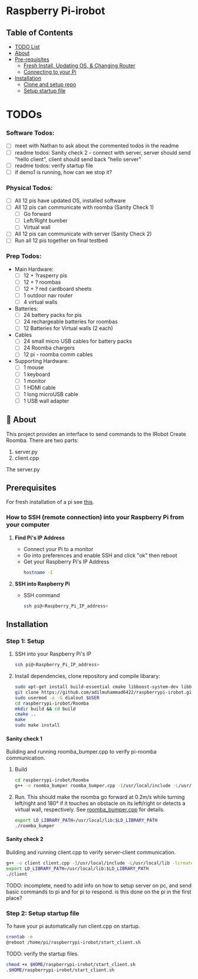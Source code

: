 # Raspberry Pi-irobot


## Table of Contents
- [TODO List](#todos)
- [About](#-about)
- [Pre-requisites](#prerequisites)
   - [Fresh Install, Updating OS, & Changing Router](RaspberryOs.md)
   - [Connecting to your Pi](#how-to-ssh-remote-connection-into-your-raspberry-pi-from-your-computer)
- [Installation](#installation)
   - [Clone and setup repo](#step-1-setup)
   - [Setup startup file](#step-2-setup-startup-file)


# TODOs
### Software Todos:
- [ ] meet with Nathan to ask about the commented todos in the readme
- [ ] readme todos: Sanity check 2 - connect with server, server should send "hello client", client should send back "hello server"
- [ ] readme todos: verify startup file
- [ ] if demo1 is running, how can we stop it? 
### Physical Todos:
- [ ] All 12 pis have updated OS, installed software
- [ ] All 12 pis can communicate with roomba (Sanity Check 1)
   - [ ] Go forward
   - [ ] Left/Right bumber
   - [ ] Virtual wall
- [ ] All 12 pis can communicate with server (Sanity Check 2)
- [ ] Run all 12 pis together on final testbed
### Prep Todos:
- Main Hardware:
   - [ ] 12 + ?rasperry pis
   - [ ] 12 + ? roombas
   - [ ] 12 + ? red cardboard sheets
   - [ ] 1 outdoor nav router 
   - [ ] 4 virtual walls
- Batteries:
   - [ ] 24 battery packs for pis
   - [ ] 24 rechargeable batteries for roombas
   - [ ] 12 Batteries for Virtual walls (2 each)
- Cables
   - [ ] 24 small micro USB cables for battery packs
   - [ ] 24 Roomba chargers
   - [ ] 12 pi - roomba comm cables
- Supporting Hardware:
   - [ ] 1 mouse
   - [ ] 1 keyboard
   - [ ] 1 monitor
   - [ ] 1 HDMI cable
   - [ ] 1 long microUSB cable
   - [ ] 1 USB wall adapter

## 🚀 About

This project provides an interface to send commands to the IRobot Create Roomba. There are two parts:
1. server.py
2. client.cpp

The server.py 

<!-- TODO: client.py, driver_circle.cpp, roomba_dyna.py, roomba_dynamic.py - are any of these files used? -->

<!-- 
TODO: should we delete this section? It seems to be the same information as below.

## How to connect to Raspberry Pi 3 using ssh
Find the IP Address of the Raspberry Pi (hostname -I) in the command line
  on Macbook terminal type "ssh pi@192.168.x.x" to get into Raspberry Pi 3 command line
  then from there, you can type commands through the terminal 
  -->

## Prerequisites
For fresh installation of a pi see [this](RaspberryOs.md).
### How to SSH (remote connection) into your Raspberry Pi from your computer
1. **Find Pi's IP Address**
   - Connect your Pi to a monitor <!-- TODO: there should be a way to find the ip address without connecting it to a monitor  -->
   - Go into preferences and enable SSH and click "ok" then reboot
   - Get your Raspberry Pi's IP Address
     ```sh
     hostname -I
     ```

3. **SSH into Raspberry Pi**
   - SSH command
     ```sh
     ssh pi@<Raspberry_Pi_IP_address>
     ```

## Installation
### Step 1: Setup

1. SSH into your Raspberry Pi's IP

   ```sh
   ssh pi@<Raspberry_Pi_IP_address>
   ```
2. Install dependencies, clone repository and compile libarary:
     ```sh
     sudo apt-get install build-essential cmake libboost-system-dev libboost-thread-dev
     git clone https://github.com/adilmuhammad6422/raspberrypi-irobot.git
     sudo usermod -a -G dialout $USER
     cd raspberrypi-irobot/Roomba
     mkdir build && cd build
     cmake ..
     make
     sudo make install
     ```

#### Sanity check 1 
Building and running roomba_bumper.cpp to verify pi-roomba communication.
1. Build
     ```sh
     cd raspberrypi-irobot/Roomba
     g++ -o roomba_bumper roomba_bumper.cpp -I/usr/local/include -L/usr/local/lib -lcreate
     ```
2. Run. This should make the roomba go forward at 0.2m/s while turning left/right and 180° if it touches an obstacle on its left/right or detects a virtual wall, respectively. See [roomba_bumper.cpp](Roomba/roomba_bumper.cpp) for details.
     ```sh
     export LD_LIBRARY_PATH=/usr/local/lib:$LD_LIBRARY_PATH
     ./roomba_bumper
     ```

#### Sanity check 2
Building and running client.cpp to verify server-client communication.
```sh
g++ -o client client.cpp -I/usr/local/include -L/usr/local/lib -lcreate -pthread
export LD_LIBRARY_PATH=/usr/local/lib:$LD_LIBRARY_PATH
./client
```
TODO: incomplete, need to add info on how to setup server on pc, and send basic commands to pi and for pi to respond. is this done on the pi in the first place?

<!-- 
TODO:  The below code seems to create a startup file for running roomba_bumper directly? Is this correct? roomba_bumper is supposed to be a testing file to test whether the pi->roomba communication is working.

## Bash Roomba_bumper
```sh
nano ~/start_robot.sh
```

```bash
 #!/bin/bash
 # Navigate to the directory containing your C++ file
 cd raspberrypi-irobot/Roomba

 git checkout -- .
 git pull origin main

 # Compile the C++ file
 g++ -o roomba_bumper roomba_bumper.cpp -I/usr/local/include -L/usr/local/lib -lcreate

 # Run the compiled program
 export LD_LIBRARY_PATH=/usr/local/lib:$LD_LIBRARY_PATH
 ./roomba_bumper
```

## Startup
```sh
crontab -e
@reboot /home/pi/start_robot.sh
```

### Running

```sh
chmod +x start_robot.sh
./start_robot.sh
``` -->

### Step 2: Setup startup file
<!-- 
I have created a startup file so that the user does not have to. they just have to link it in the raspberry pi.

1. **create startup file**
   ```sh
   nano ~/start_client.sh
   ```

```bash
 #!/bin/bash
cd $HOME/raspberrypi-irobot/Roomba
g++ -o client client.cpp -I/usr/local/include -L/usr/local/lib -lcreate -pthread
export LD_LIBRARY_PATH=/usr/local/lib:$LD_LIBRARY_PATH
./client
``` -->

To have your pi automatically run client.cpp on startup.
```sh
crontab -e
@reboot /home/pi/raspberrypi-irobot/start_client.sh
```

TODO: verify the startup files.

```sh
chmod +x $HOME/raspberrypi-irobot/start_client.sh
.$HOME/raspberrypi-irobot/start_client.sh
```
